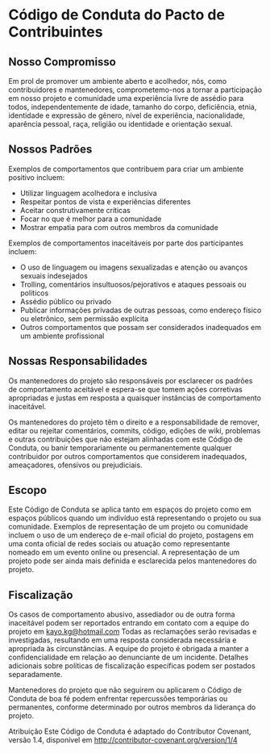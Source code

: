 # Código de Conduta do Pacto de Contribuintes
## Nosso Compromisso
Em prol de promover um ambiente aberto e acolhedor, nós, como contribuidores e mantenedores, comprometemo-nos a tornar a participação em nosso projeto e comunidade uma experiência livre de assédio para todos, independentemente de idade, tamanho do corpo, deficiência, etnia, identidade e expressão de gênero, nível de experiência, nacionalidade, aparência pessoal, raça, religião ou identidade e orientação sexual.

## Nossos Padrões
Exemplos de comportamentos que contribuem para criar um ambiente positivo incluem:

* Utilizar linguagem acolhedora e inclusiva
* Respeitar pontos de vista e experiências diferentes
* Aceitar construtivamente críticas
* Focar no que é melhor para a comunidade
* Mostrar empatia para com outros membros da comunidade

Exemplos de comportamentos inaceitáveis por parte dos participantes incluem:

* O uso de linguagem ou imagens sexualizadas e atenção ou avanços sexuais indesejados
* Trolling, comentários insultuosos/pejorativos e ataques pessoais ou políticos
* Assédio público ou privado
* Publicar informações privadas de outras pessoas, como endereço físico ou eletrônico, sem permissão explícita
* Outros comportamentos que possam ser considerados inadequados em um ambiente profissional

## Nossas Responsabilidades
Os mantenedores do projeto são responsáveis por esclarecer os padrões de comportamento aceitável e espera-se que tomem ações corretivas apropriadas e justas em resposta a quaisquer instâncias de comportamento inaceitável.

Os mantenedores do projeto têm o direito e a responsabilidade de remover, editar ou rejeitar comentários, commits, código, edições de wiki, problemas e outras contribuições que não estejam alinhadas com este Código de Conduta, ou banir temporariamente ou permanentemente qualquer contribuidor por outros comportamentos que considerem inadequados, ameaçadores, ofensivos ou prejudiciais.

## Escopo
Este Código de Conduta se aplica tanto em espaços do projeto como em espaços públicos quando um indivíduo está representando o projeto ou sua comunidade. Exemplos de representação de um projeto ou comunidade incluem o uso de um endereço de e-mail oficial do projeto, postagens em uma conta oficial de redes sociais ou atuação como representante nomeado em um evento online ou presencial. A representação de um projeto pode ser ainda mais definida e esclarecida pelos mantenedores do projeto.

## Fiscalização
Os casos de comportamento abusivo, assediador ou de outra forma inaceitável podem ser reportados entrando em contato com a equipe do projeto em kayo.kg@hotmail.com Todas as reclamações serão revisadas e investigadas, resultando em uma resposta considerada necessária e apropriada às circunstâncias. A equipe do projeto é obrigada a manter a confidencialidade em relação ao denunciante de um incidente. Detalhes adicionais sobre políticas de fiscalização específicas podem ser postados separadamente.

Mantenedores do projeto que não seguirem ou aplicarem o Código de Conduta de boa fé podem enfrentar repercussões temporárias ou permanentes, conforme determinado por outros membros da liderança do projeto.

Atribuição
Este Código de Conduta é adaptado do Contributor Covenant, versão 1.4,
disponível em http://contributor-covenant.org/version/1/4
